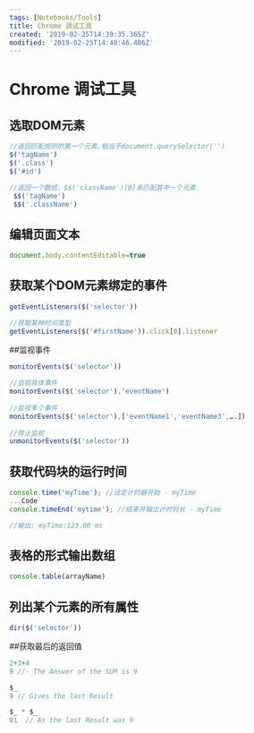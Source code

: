 ```yaml
---
tags: [Notebooks/Tools]
title: Chrome 调试工具
created: '2019-02-25T14:39:35.365Z'
modified: '2019-02-25T14:40:46.486Z'
---
```


# Chrome 调试工具

## 选取DOM元素

```js
//返回匹配规则的第一个元素,相当于document.querySelector('') 
$('tagName') 
$('.class')
$('#id')

//返回一个数组，$$('className')[0]来匹配其中一个元素
 $$('tagName')
 $$('.className')
```

## 编辑页面文本


```js
document.body.contentEditable=true
```

## 获取某个DOM元素绑定的事件


```js
getEventListeners($('selector')) 

//获取某种时间类型
getEventListeners($('#firstName')).click[0].listener

```

##监视事件

```js
monitorEvents($('selector'))
	
//监视具体事件
monitorEvents($('selector'),'eventName')
	
//监视多个事件
monitorEvents($('selector'),['eventName1','eventName3',….]) 
	
//停止监视
unmonitorEvents($('selector'))
```

## 获取代码块的运行时间

```js
console.time('myTime'); //设定计时器开始 - myTime
...Code
console.timeEnd('mytime'); //结束并输出计时时长 - myTime

//输出: myTime:123.00 ms
```

## 表格的形式输出数组


```js
console.table(arrayName)
```

## 列出某个元素的所有属性

```js
dir($('selector')) 
```

##获取最后的返回值

```js
2+3+4
9 //- The Answer of the SUM is 9

$_
9 // Gives the last Result

$_ * $_
81  // As the last Result was 9

```
